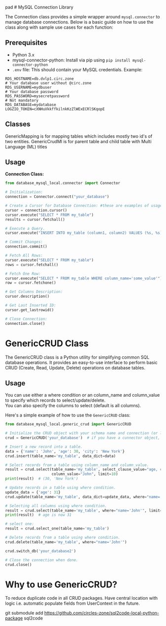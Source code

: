 pad # MySQL Connection Library

The Connection class provides a simple wrapper around `mysql.connector` to manage database connections.
Below is a basic guide on how to use the class along with sample use cases for each function:

## Prerequisites

- Python 3.x
- mysql-connector-python: Install via pip using `pip install mysql-connector-python`
- `.env` file: This should contain your MySQL credentials.
  Example:

```
RDS_HOSTNAME=db.dvlp1.circ.zone
# Your database user without @circ.zone
RDS_USERNAME=mydbuser
# Your database password
RDS_PASSWORD=mysecretpassword
# Not mandatory
RDS_DATABASE=mydatabase
LOGZIO_TOKEN=cXNHuVkkffkilnkKzZlWExECRlSKqopE
```

## Classes
GenericMapping is for mapping tables which includes mostly two id's of two entities.
GenericCrudMl is for parent table and child table with Multi Language (ML) titles

## Usage

**Connection Class:**

```py
from database_mysql_local.connector import Connector

# Initialization:
connection = Connector.connect("your_database")

# Create a Cursor for Database Connection: #these are examples of usage
cursor = connection.cursor()
cursor.execute("SELECT * FROM my_table")
results = cursor.fetchall()

# Execute a Query.
cursor.execute("INSERT INTO my_table (column1, column2) VALUES (%s, %s)", ("value1", "value2"))

# Commit Changes:
connection.commit()

# Fetch All Rows:
cursor.execute("SELECT * FROM my_table")
rows = cursor.fetchall()

# Fetch One Row:
cursor.execute("SELECT * FROM my_table WHERE column_name='some_value'")
row = cursor.fetchone()

# Get Columns Description:
cursor.description()

# Get Last Inserted ID:
cursor.get_lastrowid()

# Close Connection:
connection.close()
```

# GenericCRUD Class

The GenericCRUD class is a Python utility for simplifying common SQL database operations. It provides an easy-to-use
interface to perform basic CRUD (Create, Read, Update, Delete) operations on database tables.

## Usage

You can use either a where condition or an column_name and column_value to specify which records to
select/update/delete.  
You can also specify the columns to select (default is all columns).

Here's a simple example of how to use the `GenericCRUD` class:

```python
from database_mysql_local.generic_crud import GenericCRUD

# Initialize the CRUD object with your schema name and connection (or let it create a default connection).
crud = GenericCRUD('your_database')  # if you have a cunnector object, you can pass it as a second argument

# Insert a new record into a table.
data = {'name': 'John', 'age': 30, 'city': 'New York'}
crud.insert(table_name='my_table', data_dict=data)

# Select records from a table using column_name and column_value.
result = crud.select(table_name='my_table', select_clause_value="age, city", column_name="name",
                     column_value="John", limit=10)
print(result)  # (30, 'New York')

# Update records in a table using where condition.
update_data = {'age': 31}
crud.update(table_name='my_table', data_dict=update_data, where="name='John'")

# Selecting all columns using where condition.
result = crud.select(table_name='my_table', where="name='John'", limit=10)
print(result)  # age is now 31

# select one:
result = crud.select_one(table_name='my_table')

# Delete records from a table using where condition.
crud.delete(table_name='my_table', where="name='John'")

crud.switch_db('your_database2')

# Close the connection when done.
crud.close()
```

# Why to use GenericCRUD?

To reduce duplicate code in all CRUD packages. Have central location with logic i.e. automatic populate fields from
UserContext in the future.<br>

git submodule add https://github.com/circles-zone/sql2code-local-python-package sql2code
